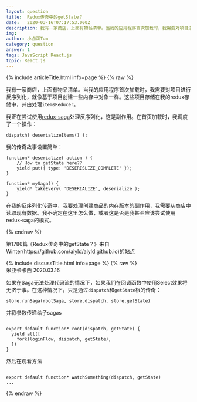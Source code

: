 ```yaml
---
layout: question
title:  Redux传奇中的getState？
date:   2020-03-16T07:17:53.000Z
description: 我有一家商店，上面有物品清单。当我的应用程序首次加载时，我需要对项目进行反序列化，就像基于项目创建一些内存中对象一样。这些项目存储在我的redux存储中，...
img: 
author: 小卤蛋Tom
category: question
answer: 1
tags: JavaScript React.js
topic: React.js
---
```

<div class="article-root">
  <div class="article">
    {% include articleTitle.html info=page %}
    {% raw %}
    <div class="article-content"><p><font style="vertical-align: inherit;"><font style="vertical-align: inherit;">我有一家商店，上面有物品清单。</font><font style="vertical-align: inherit;">当我的应用程序首次加载时，我需要对项目进行反序列化，就像基于项目创建一些内存中对象一样。</font><font style="vertical-align: inherit;">这些项目存储在我的redux存储中，并由处理</font></font><code>itemsReducer</code><font style="vertical-align: inherit;"><font style="vertical-align: inherit;">。</font></font></p>

<p><font style="vertical-align: inherit;"><font style="vertical-align: inherit;">我正在尝试使用</font></font><a href="https://redux-saga.js.org/" rel="noreferrer"><font style="vertical-align: inherit;"><font style="vertical-align: inherit;">redux-saga</font></font></a><font style="vertical-align: inherit;"><font style="vertical-align: inherit;">处理反序列化，这是副作用。</font><font style="vertical-align: inherit;">在首页加载时，我调度了一个操作：</font></font></p>

<pre><code>dispatch( deserializeItems() );
</code></pre>

<p><font style="vertical-align: inherit;"><font style="vertical-align: inherit;">我的传奇故事设置简单：</font></font></p>

<pre><code>function* deserialize( action ) {<font></font>
    // How to getState here??<font></font>
    yield put({ type: 'DESERISLIZE_COMPLETE' });<font></font>
}<font></font>
<font></font>
function* mySaga() {<font></font>
    yield* takeEvery( 'DESERIALIZE', deserialize );<font></font>
}<font></font>
</code></pre>

<p><font style="vertical-align: inherit;"><font style="vertical-align: inherit;">在我的反序列化传奇中，我要处理创建商品的内存版本的副作用，我需要从商店中读取现有数据。</font><font style="vertical-align: inherit;">我不确定在这里怎么做，或者这是否是我甚至应该尝试使用redux-saga的模式。</font></font></p></div>
    {% endraw %}
  </div>
  <p class="winter_mark">第1786篇《Redux传奇中的getState？》来自Winter(https://github.com/aiyld/aiyld.github.io)的站点</p>
  <div class="discuss-wrapper">
    {% include discussTitle.html info=page %}
    {% raw %}
    <div class="discuss-list">
    <div class="discuss-item">
        <div class="discuss-parent">
          <div class="discuss-meta">
            <span class="discuss-user">米亚卡卡西</span>
            <span class="discuss-time">2020.03.16</span>
          </div>
          <div class="discuss-comment"><p><font style="vertical-align: inherit;"><font style="vertical-align: inherit;">如果在Saga无法处理代码流的情况下，如果我们在回调函数中使用Select效果将无济于事。</font><font style="vertical-align: inherit;">在这种情况下，只是通过</font></font><code>dispatch</code><font style="vertical-align: inherit;"><font style="vertical-align: inherit;">和</font></font><code>getState</code><font style="vertical-align: inherit;"><font style="vertical-align: inherit;">根的传奇：</font></font></p>

<pre><code>store.runSaga(rootSaga, store.dispatch, store.getState)
</code></pre>

<p><font style="vertical-align: inherit;"><font style="vertical-align: inherit;">并将参数传递给子sagas</font></font></p>

<p><code>
export default function* root(dispatch, getState) {
  yield all([
    fork(loginFlow, dispatch, getState),
  ])
}
</code></p>

<p><font style="vertical-align: inherit;"><font style="vertical-align: inherit;">然后在观看方法</font></font></p>

<p><code>
export default function* watchSomething(dispatch, getState)
...
</code></p></div>
        </div></div>
    </div>
    {% endraw %}
  </div>
<div>
